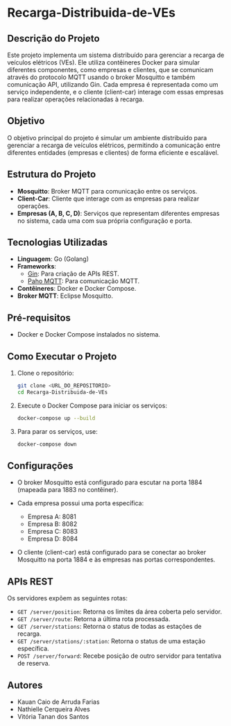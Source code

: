 # Recarga-Distribuida-de-VEs

## Descrição do Projeto
Este projeto implementa um sistema distribuído para gerenciar a recarga de veículos elétricos (VEs). Ele utiliza contêineres Docker para simular diferentes componentes, como empresas e clientes, que se comunicam através do protocolo MQTT usando o broker Mosquitto e também comunicação API, utilizando Gin. Cada empresa é representada como um serviço independente, e o cliente (client-car) interage com essas empresas para realizar operações relacionadas à recarga.

## Objetivo
O objetivo principal do projeto é simular um ambiente distribuído para gerenciar a recarga de veículos elétricos, permitindo a comunicação entre diferentes entidades (empresas e clientes) de forma eficiente e escalável.

## Estrutura do Projeto
- **Mosquitto**: Broker MQTT para comunicação entre os serviços.
- **Client-Car**: Cliente que interage com as empresas para realizar operações.
- **Empresas (A, B, C, D)**: Serviços que representam diferentes empresas no sistema, cada uma com sua própria configuração e porta.

## Tecnologias Utilizadas
- **Linguagem**: Go (Golang)
- **Frameworks**:
  - [Gin](https://github.com/gin-gonic/gin): Para criação de APIs REST.
  - [Paho MQTT](https://github.com/eclipse/paho.mqtt.golang): Para comunicação MQTT.
- **Contêineres**: Docker e Docker Compose.
- **Broker MQTT**: Eclipse Mosquitto.

## Pré-requisitos
- Docker e Docker Compose instalados no sistema.

## Como Executar o Projeto
1. Clone o repositório:
   ```bash
   git clone <URL_DO_REPOSITORIO>
   cd Recarga-Distribuida-de-VEs

2. Execute o Docker Compose para iniciar os serviços:
   ```bash
   docker-compose up --build
   ```


3. Para parar os serviços, use:
   ```bash
   docker-compose down
   ```

## Configurações

- O broker Mosquitto está configurado para escutar na porta 1884 (mapeada para 1883 no contêiner).
- Cada empresa possui uma porta específica:
    - Empresa A: 8081
    - Empresa B: 8082
    - Empresa C: 8083
    - Empresa D: 8084

- O cliente (client-car) está configurado para se conectar ao broker Mosquitto na porta 1884 e às empresas nas portas correspondentes.

## APIs REST
Os servidores expõem as seguintes rotas:

- `GET /server/position`: Retorna os limites da área coberta pelo servidor.
- `GET /server/route`: Retorna a última rota processada.
- `GET /server/stations`: Retorna o status de todas as estações de recarga.
- `GET /server/stations/:station`: Retorna o status de uma estação específica.
- `POST /server/forward`: Recebe posição de outro servidor para tentativa de reserva.

## Autores
- Kauan Caio de Arruda Farias
- Nathielle Cerqueira Alves
- Vitória Tanan dos Santos
